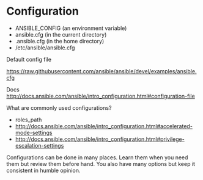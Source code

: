 Configuration
===

* ANSIBLE_CONFIG (an environment variable)
* ansible.cfg (in the current directory)
* .ansible.cfg (in the home directory)
* /etc/ansible/ansible.cfg

Default config file

https://raw.githubusercontent.com/ansible/ansible/devel/examples/ansible.cfg

Docs
http://docs.ansible.com/ansible/intro_configuration.html#configuration-file

What are commonly used configurations?

* roles_path
* http://docs.ansible.com/ansible/intro_configuration.html#accelerated-mode-settings
* http://docs.ansible.com/ansible/intro_configuration.html#privilege-escalation-settings

Configurations can be done in many places. Learn them when you need them but review them before hand. You also have many options but keep it consistent in humble opinion.

